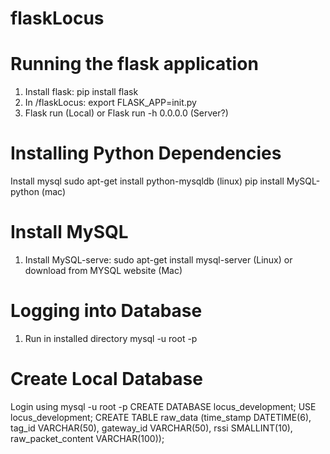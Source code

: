 # flaskLocus

# Running the flask application
1. Install flask: pip install flask
2. In /flaskLocus: export FLASK_APP=init.py
3. Flask run (Local) or Flask run -h 0.0.0.0 (Server?)


# Installing Python Dependencies
Install mysql
  sudo apt-get install python-mysqldb (linux)
  pip install MySQL-python (mac)
  
# Install MySQL
1. Install MySQL-serve: sudo apt-get install mysql-server (Linux) or download from MYSQL website (Mac)


# Logging into Database
1. Run in installed directory mysql -u root -p

# Create Local Database
Login using mysql -u root -p
CREATE DATABASE locus_development;
USE locus_development;
CREATE TABLE raw_data (time_stamp DATETIME(6), tag_id VARCHAR(50), gateway_id VARCHAR(50), rssi SMALLINT(10),  raw_packet_content VARCHAR(100));

